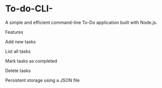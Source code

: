 # To-do-CLI-

A simple and efficient command-line To-Do application built with Node.js.

Features

Add new tasks

List all tasks

Mark tasks as completed

Delete tasks

Persistent storage using a JSON file
